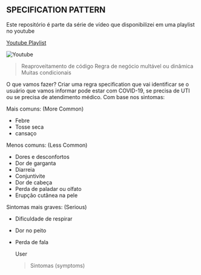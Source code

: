 ## SPECIFICATION PATTERN

Este repositório é parte da série de vídeo que disponibilizei em uma playlist no youtube

[Youtube Playlist](https://www.youtube.com/playlist?list=PLUxrX6EvA-2ZgcW_s_oUAAAWOp3GVrjhB)

![Youtube](https://56e9af4bb89f1d73465cbd39.static-01.com/f/images/200c7825172132d622dc020407f2ddb9db060741.gif "Youtube")

> Reaproveitamento de código
> Regra de negócio multável ou dinâmica
> Muitas condicionais

O que vamos fazer?
Criar uma regra specification que vai identificar
se o usuário que vamos informar pode estar com
COVID-19, se precisa de UTI ou se precisa de atendimento médico.
Com base nos sintomas:

Mais comuns: (More Common)

-    Febre
-    Tosse seca
-    cansaço

Menos comuns: (Less Common)

-    Dores e desconfortos
-    Dor de garganta
-    Diarreia
-    Conjuntivite
-    Dor de cabeça
-    Perda de paladar ou olfato
-    Erupção cutânea na pele

Sintomas mais graves: (Serious)

-    Dificuldade de respirar
-    Dor no peito
-    Perda de fala

     User

     > Sintomas (symptoms)
